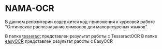# NAMA-OCR

В данном репозитории содержится код-приложения к курсовой работе "Оптическое распознавание символов для малоресурсных языков". 

В папке [tesseract](https://github.com/hemulitch/NAMA-OCR/tree/main/tesseract) представлен результат работы с TesseractOCR
В папке [easyOCR](https://github.com/hemulitch/NAMA-OCR/tree/main/easyOCR) представлен результат работы с EasyOCR
